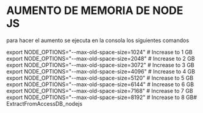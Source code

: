 # AUMENTO DE MEMORIA DE NODE JS
para hacer el aumento se ejecuta en la consola los siguientes comandos


export NODE_OPTIONS="--max-old-space-size=1024" # Increase to 1 GB
export NODE_OPTIONS="--max-old-space-size=2048" # Increase to 2 GB
export NODE_OPTIONS="--max-old-space-size=3072" # Increase to 3 GB
export NODE_OPTIONS="--max-old-space-size=4096" # Increase to 4 GB
export NODE_OPTIONS="--max-old-space-size=5120" # Increase to 5 GB
export NODE_OPTIONS="--max-old-space-size=6144" # Increase to 6 GB
export NODE_OPTIONS="--max-old-space-size=7168" # Increase to 7 GB
export NODE_OPTIONS="--max-old-space-size=8192" # Increase to 8 GB#   E x t r a c t F r o m A c c e s s D B _ n o d e j s  
 